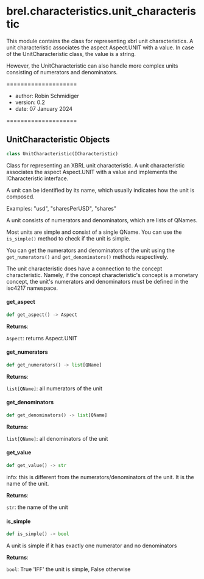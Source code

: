 <a id="brel.characteristics.unit_characteristic"></a>

# brel.characteristics.unit\_characteristic

This module contains the class for representing xbrl unit characteristics.
A unit characteristic associates the aspect Aspect.UNIT with a value.
In case of the UnitCharacteristic class, the value is a string.

However, the UnitCharacteristic can also handle more complex units consisting of numerators and denominators.

====================

- author: Robin Schmidiger
- version: 0.2
- date: 07 January 2024

====================

<a id="brel.characteristics.unit_characteristic.UnitCharacteristic"></a>

## UnitCharacteristic Objects

```python
class UnitCharacteristic(ICharacteristic)
```

Class for representing an XBRL unit characteristic.
A unit characteristic associates the aspect Aspect.UNIT with a value and implements the ICharacteristic interface.

A unit can be identified by its name, which usually indicates how the unit is composed.

Examples: "usd", "sharesPerUSD", "shares"

A unit consists of numerators and denominators, which are lists of QNames.

Most units are simple and consist of a single QName.
You can use the `is_simple()` method to check if the unit is simple.

You can get the numerators and denominators of the unit using the `get_numerators()` and `get_denominators()` methods respectively.

The unit characteristic does have a connection to the concept characteristic.
Namely, if the concept characteristic's concept is a monetary concept, the unit's numerators and denominators must be defined in the iso4217 namespace.

<a id="brel.characteristics.unit_characteristic.UnitCharacteristic.get_aspect"></a>

#### get\_aspect

```python
def get_aspect() -> Aspect
```

**Returns**:

`Aspect`: returns Aspect.UNIT

<a id="brel.characteristics.unit_characteristic.UnitCharacteristic.get_numerators"></a>

#### get\_numerators

```python
def get_numerators() -> list[QName]
```

**Returns**:

`list[QName]`: all numerators of the unit

<a id="brel.characteristics.unit_characteristic.UnitCharacteristic.get_denominators"></a>

#### get\_denominators

```python
def get_denominators() -> list[QName]
```

**Returns**:

`list[QName]`: all denominators of the unit

<a id="brel.characteristics.unit_characteristic.UnitCharacteristic.get_value"></a>

#### get\_value

```python
def get_value() -> str
```

info: this is different from the numerators/denominators of the unit. It is the name of the unit.

**Returns**:

`str`: the name of the unit

<a id="brel.characteristics.unit_characteristic.UnitCharacteristic.is_simple"></a>

#### is\_simple

```python
def is_simple() -> bool
```

A unit is simple if it has exactly one numerator and no denominators

**Returns**:

`bool`: True 'IFF' the unit is simple, False otherwise

